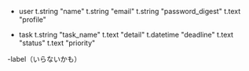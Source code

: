 - user
t.string "name"
t.string "email"
t.string "password_digest"
t.text "profile"

- task
t.string "task_name"
t.text "detail"
t.datetime "deadline"
t.text "status"
t.text "priority"

-label（いらないかも）
